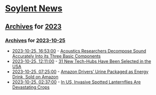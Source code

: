 # [Soylent News](../../../README.md)

## [Archives](../../index.md) for [2023](../index.md)

### [Archives](../../index.md) for [2023-10-25](index.md)

* [2023-10-25, 16:53:00](https://soylentnews.org/article.pl?sid=23/10/24/1817200&from=rss) - [Acoustics Researchers Decompose Sound Accurately Into its Three Basic Components](https://soylentnews.org/article.pl?sid=23/10/24/1817200&from=rss)
* [2023-10-25, 12:11:00](https://soylentnews.org/article.pl?sid=23/10/24/0322201&from=rss) - [31 New Tech-Hubs Have Been Selected in the USA](https://soylentnews.org/article.pl?sid=23/10/24/0322201&from=rss)
* [2023-10-25, 07:25:00](https://soylentnews.org/article.pl?sid=23/10/24/0317208&from=rss) - [Amazon Drivers’ Urine Packaged as Energy Drink, Sold on Amazon](https://soylentnews.org/article.pl?sid=23/10/24/0317208&from=rss)
* [2023-10-25, 02:37:00](https://soylentnews.org/article.pl?sid=23/10/24/0310220&from=rss) - [In US, Invasive Spotted Lanternflies Are Devastating Crops](https://soylentnews.org/article.pl?sid=23/10/24/0310220&from=rss)
